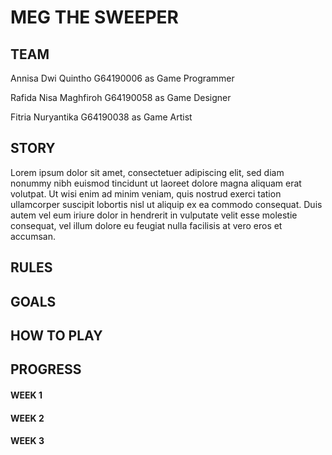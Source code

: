 # MEG THE SWEEPER
## TEAM
<p> Annisa Dwi Quintho    G64190006 as Game Programmer </p> 
<p> Rafida Nisa Maghfiroh G64190058 as Game Designer </p>
<p> Fitria Nuryantika     G64190038 as Game Artist</p>

## STORY
Lorem ipsum dolor sit amet, consectetuer adipiscing elit, sed diam nonummy nibh euismod tincidunt ut laoreet dolore magna aliquam erat volutpat. Ut wisi enim ad minim veniam, quis nostrud exerci tation ullamcorper suscipit lobortis nisl ut aliquip ex ea commodo consequat. Duis autem vel eum iriure dolor in hendrerit in vulputate velit esse molestie consequat, vel illum dolore eu feugiat nulla facilisis at vero eros et accumsan.

## RULES

## GOALS

## HOW TO PLAY

## PROGRESS

<h4> WEEK 1 </h4>

<h4> WEEK 2 </h4>

<h4> WEEK 3 </h4>




